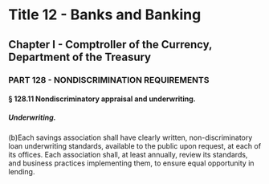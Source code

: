 
# Title 12 - Banks and Banking
## Chapter I - Comptroller of the Currency, Department of the Treasury
### PART 128 - NONDISCRIMINATION REQUIREMENTS
#### § 128.11 Nondiscriminatory appraisal and underwriting.
##### Underwriting.

(b)Each savings association shall have clearly written, non-discriminatory loan underwriting standards, available to the public upon request, at each of its offices. Each association shall, at least annually, review its standards, and business practices implementing them, to ensure equal opportunity in lending.
